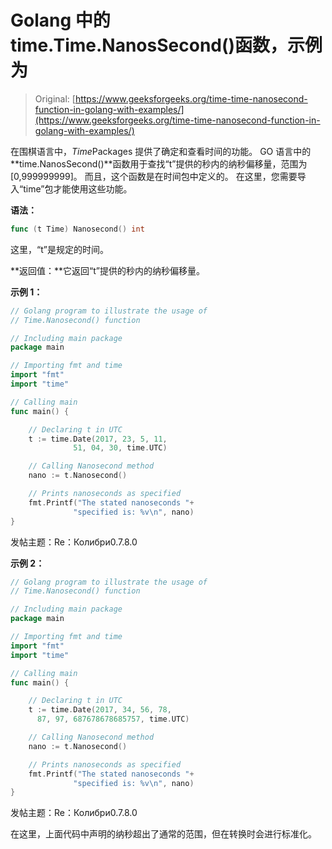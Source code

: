 # Golang 中的 time.Time.NanosSecond()函数，示例为

> Original: [https://www.geeksforgeeks.org/time-time-nanosecond-function-in-golang-with-examples/](https://www.geeksforgeeks.org/time-time-nanosecond-function-in-golang-with-examples/)

在围棋语言中，*Time*Packages 提供了确定和查看时间的功能。 GO 语言中的**time.NanosSecond()**函数用于查找“t”提供的秒内的纳秒偏移量，范围为[0,999999999]。 而且，这个函数是在时间包中定义的。 在这里，您需要导入“time”包才能使用这些功能。

**语法：**

```go
func (t Time) Nanosecond() int

```

这里，“t”是规定的时间。

**返回值：**它返回“t”提供的秒内的纳秒偏移量。

**示例 1：**

```go
// Golang program to illustrate the usage of
// Time.Nanosecond() function

// Including main package
package main

// Importing fmt and time
import "fmt"
import "time"

// Calling main
func main() {

    // Declaring t in UTC
    t := time.Date(2017, 23, 5, 11,
              51, 04, 30, time.UTC)

    // Calling Nanosecond method
    nano := t.Nanosecond()

    // Prints nanoseconds as specified
    fmt.Printf("The stated nanoseconds "+
              "specified is: %v\n", nano)
}
```

发帖主题：Re：Колибри0.7.8.0

**示例 2：**

```go
// Golang program to illustrate the usage of
// Time.Nanosecond() function

// Including main package
package main

// Importing fmt and time
import "fmt"
import "time"

// Calling main
func main() {

    // Declaring t in UTC
    t := time.Date(2017, 34, 56, 78,
      87, 97, 687678678685757, time.UTC)

    // Calling Nanosecond method
    nano := t.Nanosecond()

    // Prints nanoseconds as specified
    fmt.Printf("The stated nanoseconds "+
              "specified is: %v\n", nano)
}
```

发帖主题：Re：Колибри0.7.8.0

在这里，上面代码中声明的纳秒超出了通常的范围，但在转换时会进行标准化。